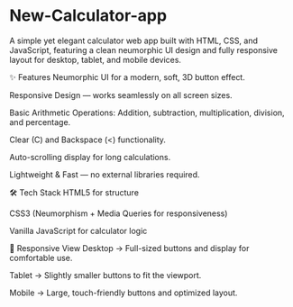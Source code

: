 # New-Calculator-app
A simple yet elegant calculator web app built with HTML, CSS, and JavaScript, featuring a clean neumorphic UI design and fully responsive layout for desktop, tablet, and mobile devices.


✨ Features
Neumorphic UI for a modern, soft, 3D button effect.

Responsive Design — works seamlessly on all screen sizes.

Basic Arithmetic Operations: Addition, subtraction, multiplication, division, and percentage.

Clear (C) and Backspace (<) functionality.

Auto-scrolling display for long calculations.

Lightweight & Fast — no external libraries required.

🛠️ Tech Stack
HTML5 for structure

CSS3 (Neumorphism + Media Queries for responsiveness)

Vanilla JavaScript for calculator logic

📱 Responsive View
Desktop → Full-sized buttons and display for comfortable use.

Tablet → Slightly smaller buttons to fit the viewport.

Mobile → Large, touch-friendly buttons and optimized layout.
